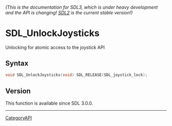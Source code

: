 ###### (This is the documentation for SDL3, which is under heavy development and the API is changing! [SDL2](https://wiki.libsdl.org/SDL2/) is the current stable version!)
# SDL_UnlockJoysticks

Unlocking for atomic access to the joystick API

## Syntax

```c
void SDL_UnlockJoysticks(void) SDL_RELEASE(SDL_joystick_lock);

```

## Version

This function is available since SDL 3.0.0.

----
[CategoryAPI](CategoryAPI.md)
